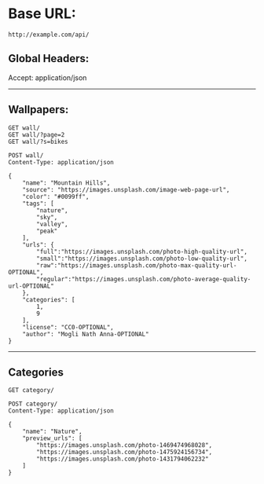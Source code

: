# Base URL:
```
http://example.com/api/

```
## Global Headers:

Accept: application/json

*******************************************************************************
## Wallpapers:
```
GET wall/
GET wall/?page=2
GET wall/?s=bikes

POST wall/
Content-Type: application/json

{
    "name": "Mountain Hills",
    "source": "https://images.unsplash.com/image-web-page-url",
    "color": "#0099ff",
    "tags": [
        "nature",
        "sky",
        "valley",
        "peak"
    ],
    "urls": {
        "full":"https://images.unsplash.com/photo-high-quality-url",
        "small":"https://images.unsplash.com/photo-low-quality-url",
        "raw":"https://images.unsplash.com/photo-max-quality-url-OPTIONAL",
        "regular":"https://images.unsplash.com/photo-average-quality-url-OPTIONAL"
    },
    "categories": [
        1,
        9
    ],
    "license": "CC0-OPTIONAL",
    "author": "Mogli Nath Anna-OPTIONAL"
}

```
************************************************************
## Categories
```
GET category/

POST category/
Content-Type: application/json

{
    "name": "Nature",
    "preview_urls": [
        "https://images.unsplash.com/photo-1469474968028",
        "https://images.unsplash.com/photo-1475924156734",
        "https://images.unsplash.com/photo-1431794062232"
    ]
}
```

